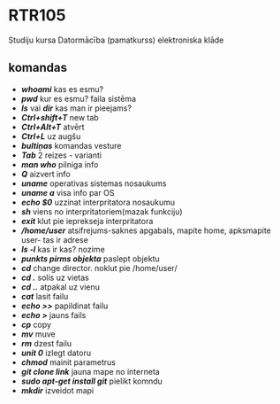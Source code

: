 # RTR105
Studiju kursa Datormācība (pamatkurss) elektroniska klāde

## komandas
- ***whoami*** kas es esmu?
- ***pwd*** kur es esmu? faila sistēma
- ***ls*** vai ***dir*** kas man ir pieejams?
- ***Ctrl+shift+T*** new tab
- ***Ctrl+Alt+T*** atvērt
- ***Ctrl+L*** uz augšu
- ***bultiņas*** komandas vesture
- ***Tab*** 2 reizes - varianti
- ***man who*** pilniga info
- ***Q*** aizvert info
- ***uname*** operativas sistemas nosaukums
- ***uname a*** visa info par OS
- ***echo $0*** uzzinat interpritatora nosaukumu
- ***sh*** viens no interpritatoriem(mazak funkciju)
- ***exit*** klut pie ieprekseja interpritatora
- ***/home/user*** atsifrejums-saknes apgabals, mapite home, apksmapite user- tas ir adrese
- ***ls -l*** kas ir kas? nozime
- ***punkts pirms objekta*** paslept objektu
- ***cd*** change director. noklut pie /home/user/
- ***cd .*** solis uz vietas
- ***cd ..*** atpakal uz vienu 
- ***cat*** lasit failu
- ***echo >>*** papildinat failu
- ***echo >*** jauns fails
- ***cp*** copy
- ***mv*** muve
- ***rm*** dzest failu
- ***unit 0*** izlegt datoru
- ***chmod*** mainit parametrus
- ***git clone link*** jauna mape no interneta
- ***sudo apt-get install git*** pielikt komndu
- ***mkdir*** izveidot mapi
